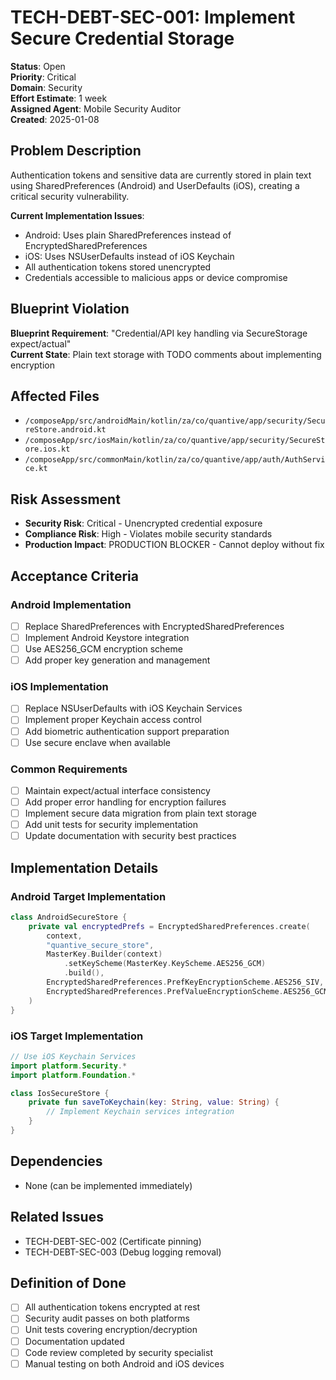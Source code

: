 # TECH-DEBT-SEC-001: Implement Secure Credential Storage

**Status**: Open  
**Priority**: Critical  
**Domain**: Security  
**Effort Estimate**: 1 week  
**Assigned Agent**: Mobile Security Auditor  
**Created**: 2025-01-08  

## Problem Description

Authentication tokens and sensitive data are currently stored in plain text using SharedPreferences (Android) and UserDefaults (iOS), creating a critical security vulnerability.

**Current Implementation Issues**:
- Android: Uses plain SharedPreferences instead of EncryptedSharedPreferences
- iOS: Uses NSUserDefaults instead of iOS Keychain
- All authentication tokens stored unencrypted
- Credentials accessible to malicious apps or device compromise

## Blueprint Violation

**Blueprint Requirement**: "Credential/API key handling via SecureStorage expect/actual"  
**Current State**: Plain text storage with TODO comments about implementing encryption

## Affected Files

- `/composeApp/src/androidMain/kotlin/za/co/quantive/app/security/SecureStore.android.kt`
- `/composeApp/src/iosMain/kotlin/za/co/quantive/app/security/SecureStore.ios.kt`
- `/composeApp/src/commonMain/kotlin/za/co/quantive/app/auth/AuthService.kt`

## Risk Assessment

- **Security Risk**: Critical - Unencrypted credential exposure
- **Compliance Risk**: High - Violates mobile security standards  
- **Production Impact**: PRODUCTION BLOCKER - Cannot deploy without fix

## Acceptance Criteria

### Android Implementation
- [ ] Replace SharedPreferences with EncryptedSharedPreferences
- [ ] Implement Android Keystore integration
- [ ] Use AES256_GCM encryption scheme
- [ ] Add proper key generation and management

### iOS Implementation  
- [ ] Replace NSUserDefaults with iOS Keychain Services
- [ ] Implement proper Keychain access control
- [ ] Add biometric authentication support preparation
- [ ] Use secure enclave when available

### Common Requirements
- [ ] Maintain expect/actual interface consistency
- [ ] Add proper error handling for encryption failures
- [ ] Implement secure data migration from plain text storage
- [ ] Add unit tests for security implementation
- [ ] Update documentation with security best practices

## Implementation Details

### Android Target Implementation
```kotlin
class AndroidSecureStore {
    private val encryptedPrefs = EncryptedSharedPreferences.create(
        context,
        "quantive_secure_store",
        MasterKey.Builder(context)
            .setKeyScheme(MasterKey.KeyScheme.AES256_GCM)
            .build(),
        EncryptedSharedPreferences.PrefKeyEncryptionScheme.AES256_SIV,
        EncryptedSharedPreferences.PrefValueEncryptionScheme.AES256_GCM
    )
}
```

### iOS Target Implementation
```kotlin
// Use iOS Keychain Services
import platform.Security.*
import platform.Foundation.*

class IosSecureStore {
    private fun saveToKeychain(key: String, value: String) {
        // Implement Keychain services integration
    }
}
```

## Dependencies

- None (can be implemented immediately)

## Related Issues

- TECH-DEBT-SEC-002 (Certificate pinning)
- TECH-DEBT-SEC-003 (Debug logging removal)

## Definition of Done

- [ ] All authentication tokens encrypted at rest
- [ ] Security audit passes on both platforms
- [ ] Unit tests covering encryption/decryption
- [ ] Documentation updated
- [ ] Code review completed by security specialist
- [ ] Manual testing on both Android and iOS devices